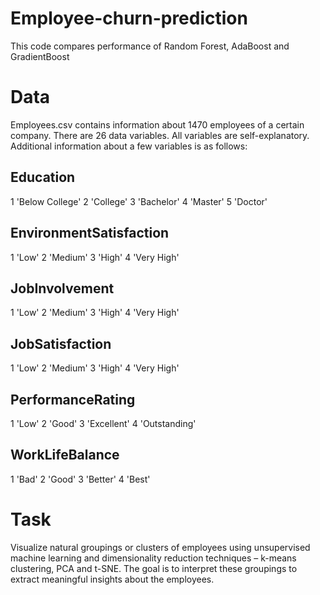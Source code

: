 # Employee-churn-prediction
This code compares performance of Random Forest, AdaBoost and GradientBoost 
# Data
Employees.csv contains information about 1470 employees of a certain company. There are
26 data variables. All variables are self-explanatory. Additional information about a few
variables is as follows:
## Education
1 'Below College' 2 'College' 3 'Bachelor' 4 'Master' 5 'Doctor'
## EnvironmentSatisfaction
1 'Low' 2 'Medium' 3 'High' 4 'Very High'
## JobInvolvement
1 'Low' 2 'Medium' 3 'High' 4 'Very High'
## JobSatisfaction
1 'Low' 2 'Medium' 3 'High' 4 'Very High'
## PerformanceRating
1 'Low' 2 'Good' 3 'Excellent' 4 'Outstanding'
## WorkLifeBalance
1 'Bad' 2 'Good' 3 'Better' 4 'Best'

# Task
Visualize natural groupings or clusters of employees using unsupervised machine learning and
dimensionality reduction techniques – k-means clustering, PCA and t-SNE. The goal is to
interpret these groupings to extract meaningful insights about the employees. 
